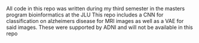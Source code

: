 All code in this repo was written during my third semester in the masters program bioinformatics at the JLU
This repo includes a CNN for classification on alzheimers disease for MRI images as well as a VAE for said images. These were supported by ADNI and will not be available in this repo
